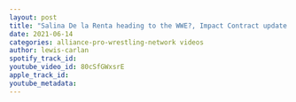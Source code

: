 ```yaml
---
layout: post
title: "Salina De la Renta heading to the WWE?, Impact Contract update on Moose"
date: 2021-06-14
categories: alliance-pro-wrestling-network videos
author: lewis-carlan
spotify_track_id: 
youtube_video_id: 80cSfGWxsrE
apple_track_id: 
youtube_metadata: 
---
```

